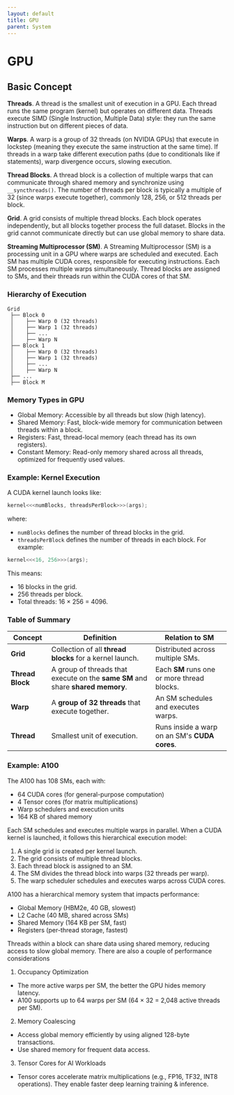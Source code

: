 ```yaml
---
layout: default
title: GPU
parent: System
---
```

# GPU

## Basic Concept

**Threads**. A thread is the smallest unit of execution in a GPU. Each thread runs the same program (kernel) but operates on different data. Threads execute SIMD (Single Instruction, Multiple Data) style: they run the same instruction but on different pieces of data.

**Warps**. A warp is a group of 32 threads (on NVIDIA GPUs) that execute in lockstep (meaning they execute the same instruction at the same time). If threads in a warp take different execution paths (due to conditionals like if statements), warp divergence occurs, slowing execution.

**Thread Blocks**. A thread block is a collection of multiple warps that can communicate through shared memory and synchronize using `__syncthreads()`. The number of threads per block is typically a multiple of 32 (since warps execute together), commonly 128, 256, or 512 threads per block.

**Grid**. A grid consists of multiple thread blocks. Each block operates independently, but all blocks together process the full dataset. Blocks in the grid cannot communicate directly but can use global memory to share data.

**Streaming Multiprocessor (SM)**. A Streaming Multiprocessor (SM) is a processing unit in a GPU where warps are scheduled and executed. Each SM has multiple CUDA cores, responsible for executing instructions. Each SM processes multiple warps simultaneously. Thread blocks are assigned to SMs, and their threads run within the CUDA cores of that SM.

### Hierarchy of Execution

```
Grid
 ├── Block 0
 │    ├── Warp 0 (32 threads)
 │    ├── Warp 1 (32 threads)
 │    ├── ...
 │    ├── Warp N
 ├── Block 1
 │    ├── Warp 0 (32 threads)
 │    ├── Warp 1 (32 threads)
 │    ├── ...
 │    ├── Warp N
 ├── ...
 ├── Block M

```

### Memory Types in GPU
- Global Memory: Accessible by all threads but slow (high latency).
- Shared Memory: Fast, block-wide memory for communication between threads within a block.
- Registers: Fast, thread-local memory (each thread has its own registers).
- Constant Memory: Read-only memory shared across all threads, optimized for frequently used values.

### Example: Kernel Execution
A CUDA kernel launch looks like:

```cpp
kernel<<<numBlocks, threadsPerBlock>>>(args);
```

where:
- `numBlocks` defines the number of thread blocks in the grid.
- `threadsPerBlock` defines the number of threads in each block.
For example:

```cpp
kernel<<<16, 256>>>(args);
```

This means:
- 16 blocks in the grid.
- 256 threads per block.
- Total threads: 16 × 256 = 4096.

### Table of Summary

| **Concept**         | **Definition** | **Relation to SM** |
|---------------------|---------------|--------------------|
| **Grid**           | Collection of all **thread blocks** for a kernel launch. | Distributed across multiple SMs. |
| **Thread Block**    | A group of threads that execute on the **same SM** and share **shared memory**. | Each **SM** runs one or more thread blocks. |
| **Warp**           | A **group of 32 threads** that execute together. | An SM schedules and executes warps. |
| **Thread**         | Smallest unit of execution. | Runs inside a warp on an SM's **CUDA cores**. |

### Example: A100

The A100 has 108 SMs, each with:

- 64 CUDA cores (for general-purpose computation)
- 4 Tensor cores (for matrix multiplications)
- Warp schedulers and execution units
- 164 KB of shared memory

Each SM schedules and executes multiple warps in parallel. When a CUDA kernel is launched, it follows this hierarchical execution model:
1. A single grid is created per kernel launch.
2. The grid consists of multiple thread blocks.
3. Each thread block is assigned to an SM.
4. The SM divides the thread block into warps (32 threads per warp).
5. The warp scheduler schedules and executes warps across CUDA cores.

A100 has a hierarchical memory system that impacts performance:

- Global Memory (HBM2e, 40 GB, slowest)
- L2 Cache (40 MB, shared across SMs)
- Shared Memory (164 KB per SM, fast)
- Registers (per-thread storage, fastest)

Threads within a block can share data using shared memory, reducing access to slow global memory. There are also a couple of performance considerations

1. Occupancy Optimization 
- The more active warps per SM, the better the GPU hides memory latency.
- A100 supports up to 64 warps per SM (64 × 32 = 2,048 active threads per SM).
2. Memory Coalescing
- Access global memory efficiently by using aligned 128-byte transactions.
- Use shared memory for frequent data access.
3. Tensor Cores for AI Workloads
- Tensor cores accelerate matrix multiplications (e.g., FP16, TF32, INT8 operations).
They enable faster deep learning training & inference.


